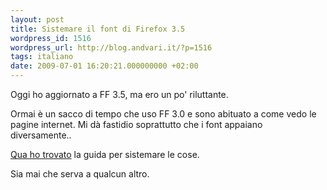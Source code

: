 ```yaml
---
layout: post
title: Sistemare il font di Firefox 3.5
wordpress_id: 1516
wordpress_url: http://blog.andvari.it/?p=1516
tags: italiano
date: 2009-07-01 16:20:21.000000000 +02:00
---
```

Oggi ho aggiornato a FF 3.5, ma ero un po' riluttante.

Ormai è un sacco di tempo che uso FF 3.0 e sono abituato a come vedo le pagine internet. Mi dà fastidio soprattutto che i font appaiano diversamente..

<a href="http://www.ubuntu-inside.me/2009/07/howto-fix-firefox-35s-font-hinting.html">Qua ho trovato</a> la guida per sistemare le cose.

Sia mai che serva a qualcun altro.
